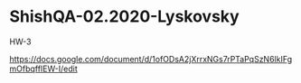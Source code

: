 # ShishQA-02.2020-Lyskovsky

HW-3

https://docs.google.com/document/d/1ofODsA2jXrrxNGs7rPTaPqSzN6lkIFgmOfbqffIEW-I/edit
